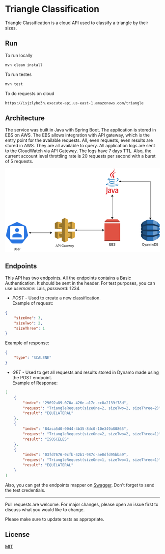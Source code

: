# Triangle Classification

Triangle Classification is a cloud API used to classify a triangle by their sizes.

## Run

To run locally
```bash
mvn clean install
```
To run testes
```bash
mvn test
```
To do requests on cloud
```link
https://isjzlybo3h.execute-api.us-east-1.amazonaws.com/triangle
```

## Architecture
The service was built in Java with Spring Boot. The application is stored in EBS on AWS. The EBS allows integration with API gateway, which is the entry point for the available requests. All, even requests, even results are stored in AWS. They are all available to query.
All application logs are sent to the CloudWatch via API Gateway. The logs have 7 days TTL.
Also, the current account level throttling rate is 20 requests per second with a burst of 5 requests.

![alt text](arch.png)


## Endpoints
This API has two endpoints. All the endpoints contains a Basic Authentication. It should be sent in the header. For test purposes, you can use _username_: Lais, *password*: 1234.

- *POST* - Used to create a new classification.\
  Example of request:
```json
{
    "sizeOne": 3,
    "sizeTwo": 2,
    "sizeThree": 1
}
```
Example of response:
```json
{
    "type": "SCALENE"
}
```
- *GET* - Used to get all requests and results stored in Dynamo made using the POST endpoint.\
  Example of Response:
```json
[
    {
        "index": "29692a89-070a-426e-a17c-cc8a2139f78d",
        "request": "TriangleRequest(sizeOne=2, sizeTwo=2, sizeThree=2)",
        "result": "EQUILATERAL"
    },
    {
        "index": "84aca5d0-0044-4b35-8dc0-10e349a80865",
        "request": "TriangleRequest(sizeOne=2, sizeTwo=2, sizeThree=1)",
        "result": "ISOSCELES"
    },
    {
        "index": "03fd7676-0cfb-42b1-987c-ae0dfd95bba9",
        "request": "TriangleRequest(sizeOne=1, sizeTwo=1, sizeThree=1)",
        "result": "EQUILATERAL"
    }
]
```
Also, you can get the endpoints mapper on [Swagger](https://isjzlybo3h.execute-api.us-east-1.amazonaws.com/triangle/swagger-ui.html). Don't forget to send the test credentials.

---

Pull requests are welcome. For major changes, please open an issue first to discuss what you would like to change.

Please make sure to update tests as appropriate.

## License
[MIT](https://choosealicense.com/licenses/mit/)